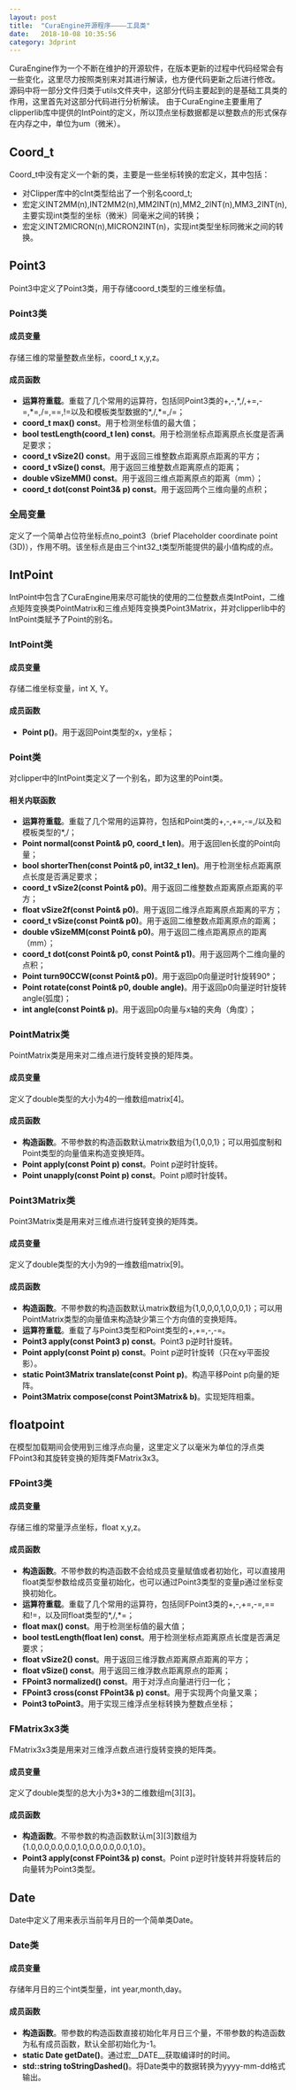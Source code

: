 ```yaml
---
layout: post
title:  "CuraEngine开源程序————工具类"
date:   2018-10-08 10:35:56
category: 3dprint
---
```


CuraEngine作为一个不断在维护的开源软件，在版本更新的过程中代码经常会有一些变化，这里尽力按照类别来对其进行解读，也方便代码更新之后进行修改。
源码中将一部分文件归类于utils文件夹中，这部分代码主要起到的是基础工具类的作用，这里首先对这部分代码进行分析解读。
由于CuraEngine主要重用了clipperlib库中提供的IntPoint的定义，所以顶点坐标数据都是以整数点的形式保存在内存之中，单位为um（微米）。

## Coord_t
Coord_t中没有定义一个新的类，主要是一些坐标转换的宏定义，其中包括：           
- 对Clipper库中的cInt类型给出了一个别名coord_t;           
- 宏定义INT2MM(n),INT2MM2(n),MM2INT(n),MM2_2INT(n),MM3_2INT(n),主要实现int类型的坐标（微米）同毫米之间的转换；             
- 宏定义INT2MICRON(n),MICRON2INT(n)，实现int类型坐标同微米之间的转换。              

## Point3
Point3中定义了Point3类，用于存储coord_t类型的三维坐标值。          
### Point3类
#### 成员变量
存储三维的常量整数点坐标，coord_t x,y,z。               
#### 成员函数
- **运算符重载**。重载了几个常用的运算符，包括同Point3类的+,-,\*,/,+=,-=,\*=,/=,==,!=以及和模板类型数据的\*,/,\*=,/=；          
- **coord_t max() const**。用于检测坐标值的最大值；          
- **bool testLength(coord_t len) const**。用于检测坐标点距离原点长度是否满足要求；        
- **coord_t vSize2() const**。用于返回三维整数点距离原点距离的平方；          
- **coord_t vSize() const**。用于返回三维整数点距离原点的距离；          
- **double vSizeMM() const**。用于返回三维点距离原点的距离（mm）；          
- **coord_t dot(const Point3& p) const**。用于返回两个三维向量的点积；                    
### 全局变量
定义了一个简单占位符坐标点no_point3（brief Placeholder coordinate point (3D)），作用不明。该坐标点是由三个int32_t类型所能提供的最小值构成的点。           

## IntPoint
IntPoint中包含了CuraEngine用来尽可能快的使用的二位整数点类IntPoint，二维点矩阵变换类PointMatrix和三维点矩阵变换类Point3Matrix，并对clipperlib中的IntPoint类赋予了Point的别名。                
### IntPoint类
#### 成员变量
存储二维坐标变量，int X, Y。          
#### 成员函数
- **Point p()**。用于返回Point类型的x，y坐标；          

### Point类
对clipper中的IntPoint类定义了一个别名，即为这里的Point类。            
#### 相关内联函数
- **运算符重载**。重载了几个常用的运算符，包括和Point类的+,-,+=,-=,/以及和模板类型的\*,/；          
- **Point normal(const Point& p0, coord_t len)**。用于返回len长度的Point向量；          
- **bool shorterThen(const Point& p0, int32_t len)**。用于检测坐标点距离原点长度是否满足要求；        
- **coord_t vSize2(const Point& p0)**。用于返回二维整数点距离原点距离的平方；          
- **float vSize2f(const Point& p0)**。用于返回二维浮点距离原点距离的平方；          
- **coord_t vSize(const Point& p0)**。用于返回二维整数点距离原点的距离；          
- **double vSizeMM(const Point& p0)**。用于返回二维点距离原点的距离（mm）；          
- **coord_t dot(const Point& p0, const Point& p1)**。用于返回两个二维向量的点积；          
- **Point turn90CCW(const Point& p0)**。用于返回p0向量逆时针旋转90°；          
- **Point rotate(const Point& p0, double angle)**。用于返回p0向量逆时针旋转angle(弧度)；          
- **int angle(const Point& p)**。用于返回p0向量与x轴的夹角（角度）；          

### PointMatrix类           
PointMatrix类是用来对二维点进行旋转变换的矩阵类。              
#### 成员变量           
定义了double类型的大小为4的一维数组matrix[4]。          
#### 成员函数
- **构造函数**。不带参数的构造函数默认matrix数组为{1,0,0,1}；可以用弧度制和Point类型的向量值来构造变换矩阵。
- **Point apply(const Point p) const**。Point p逆时针旋转。                 
- **Point unapply(const Point p) const**。Point p顺时针旋转。                 

### Point3Matrix类        
Point3Matrix类是用来对三维点进行旋转变换的矩阵类。              
#### 成员变量         
定义了double类型的大小为9的一维数组matrix[9]。           
#### 成员函数          
- **构造函数**。不带参数的构造函数默认matrix数组为{1,0,0,0,1,0,0,0,1}；可以用PointMatrix类型的向量值来构造缺少第三个方向值的变换矩阵。                   
- **运算符重载**。重载了与Point3类型和Point类型的+,+=,-,-=。             
- **Point3 apply(const Point3 p) const**。Point3 p逆时针旋转。                 
- **Point apply(const Point p) const**。Point p逆时针旋转（只在xy平面投影）。           
- **static Point3Matrix translate(const Point p)**。构造平移Point p向量的矩阵。           
- **Point3Matrix compose(const Point3Matrix& b)**。实现矩阵相乘。           

## floatpoint
在模型加载期间会使用到三维浮点向量，这里定义了以毫米为单位的浮点类FPoint3和其旋转变换的矩阵类FMatrix3x3。             
### FPoint3类
#### 成员变量
存储三维的常量浮点坐标，float x,y,z。               
#### 成员函数
- **构造函数**。不带参数的构造函数不会给成员变量赋值或者初始化，可以直接用float类型参数给成员变量初始化，也可以通过Point3类型的变量p通过坐标变换初始化。           
- **运算符重载**。重载了几个常用的运算符，包括同FPoint3类的+,-,+=,-=,==和!=，以及同float类型的\*,/,\*=；          
- **float max() const**。用于检测坐标值的最大值；          
- **bool testLength(float len) const**。用于检测坐标点距离原点长度是否满足要求；        
- **float vSize2() const**。用于返回三维浮数点距离原点距离的平方；          
- **float vSize() const**。用于返回三维浮数点距离原点的距离；          
- **FPoint3 normalized() const**。用于对浮点向量进行归一化；          
- **FPoint3 cross(const FPoint3& p) const**。用于实现两个向量叉乘；                    
- **Point3 toPoint3**。用于实现三维浮点坐标转换为整数点坐标；                      

### FMatrix3x3类           
FMatrix3x3类是用来对三维浮点数点进行旋转变换的矩阵类。              
#### 成员变量           
定义了double类型的总大小为3*3的二维数组m[3][3]。              
#### 成员函数
- **构造函数**。不带参数的构造函数默认m[3][3]数组为{1.0,0.0,0.0,0.0,1.0,0.0,0.0,0.0,1.0}。                    
- **Point3 apply(const FPoint3& p) const**。Point p逆时针旋转并将旋转后的向量转为Point3类型。                                

## Date
Date中定义了用来表示当前年月日的一个简单类Date。         
### Date类
#### 成员变量
存储年月日的三个int类型量，int year,month,day。                       
#### 成员函数
- **构造函数**。带参数的构造函数直接初始化年月日三个量，不带参数的构造函数为私有成员函数，默认全部初始化为-1。          
- **static Date getDate()**。通过宏__DATE__获取编译时的时间。            
- **std::string toStringDashed()**。将Date类中的数据转换为yyyy-mm-dd格式输出。         
